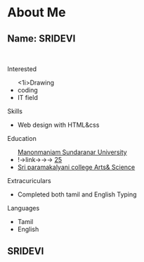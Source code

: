 <div id="header"></div>
<div class="left"></div>
<div class="stuff">
  <br><br>
<h1>About Me</h1>
<h2>Name: SRIDEVI</h2>
<br>
  <p class="head">Interested</p>
<UL>
<1i>Drawing</li>
<li>coding</li>
<li>IT field</li>
</ul>
<p class="head">Skills</p>
<ul>
<li>Web design with HTML&css</li>
</ul>
<p class="head">Education</p>
<ul>
<a href="http://www.manonmaniam Sundaranar

University.org/pages/M_S_U"><li>Manonmaniam Sundaranar University<li>
</a>
!->link→→→
<a href="https://www.Sri paranakalyani college.org/"> 25 <li>Sri paramakalyani college Arts& Science</li></a>
</ul>
<p class="head">Extracuriculars</p>
<ul>
<li>Completed both tamil and English Typing</li>
</ul>
<p class="head">Languages</p>
<ul>
<li>Tamil</li>
<li>English</li>
</ul>
<div class="right"></div>
</div>
<div id="footer">
<h2 id="Name">SRIDEVI</h2></div>
